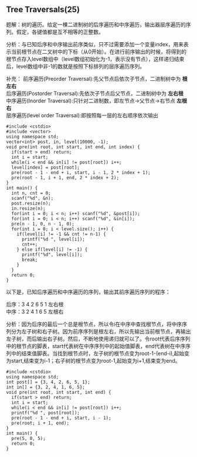 ## Tree Traversals(25)

题解：树的遍历。给定一棵二进制树的后序遍历和中序遍历，输出器层序遍历的序列。假定，各键值都是互不相等的正整数。

分析：与已知后序和中序输出前序类似，只不过需要添加一个变量index，用来表示当前根节点在二叉树中的下标（从0开始）。在进行前序输出的时候，将得到的根节点存入level数组中（level数组初始化为-1，表示没有节点），这样递归结束后，level数组中非-1的数就是按照下标排列的层序遍历序列。

补充：
前序遍历(Preorder Traversal):先父节点后依次子节点，二进制树中为 **根左右**  
后序遍历(Postorder Traversal):先依次子节点后父节点，二进制树中为 **左右根**  
中序遍历(Inorder Traversal):只针对二进制数，即左节点->父节点->右节点 **左根右**  
层序遍历(level order Traversal):即按照每一层的左右顺序依次输出  

```
#include <cstdio>
#include <vector>
using namespace std;
vector<int> post, in, level(10000, -1);
void pre(int root, int start, int end, int index) {
  if(start > end) return;
  int i = start;
  while(i < end && in[i] != post[root]) i++;
  level[index] = post[root];
  pre(root - 1 - end + i, start, i - 1, 2 * index + 1);
  pre(root - 1, i + 1, end, 2 * index + 2);
}
int main() {
  int n, cnt = 0;
  scanf("%d", &n);
  post.resize(n);
  in.resize(n);
  for(int i = 0; i < n; i++) scanf("%d", &post[i]);
  for(int i = 0; i < n; i++) scanf("%d", &in[i]);
  pre(n - 1, 0, n - 1, 0);
  for(int i = 0; i < level.size(); i++) {
    if(level[i] != -1 && cnt != n-1) {
      printf("%d ", level[i]);
      cnt++;
    } else if(level[i] != -1) {
      printf("%d", level[i]);
      break;
    }
  }
  return 0;
}
```

以下是，已知后序遍历和中序遍历的序列，输出其前序遍历序列的程序：

后序：3 4 2 6 5 1  左右根  
中序：3 2 4 1 6 5  左根右  

分析：因为后序的最后一个总是根节点，所以令i在中序中查找根节点，将中序序列分为左子树和右子树。因为前序序列是根左右，所以先输出当前根节点，再输出左子树，而后输出右子树。然后，不断地使用递归就可以了。令root代表后序序列中的根节点的脚表，start代表树在中序序列中的起始值脚表，end代表树在中序序列中的结束值脚表。当找到根节点时，左子树的根节点变为root-1-(end-i),起始变为start,结束变为i-1；右子树的根节点变为root-1,起始变为i+1,结束变为end。

```
#include <cstdio>
using namespace std;
int post[] = {3, 4, 2, 6, 5, 1};
int in[] = {3, 2, 4, 1, 6, 5};
void pre(int root, int start, int end) {
  if(start > end) return;
  int i = start;
  while(i < end && in[i] != post[root]) i++;
  printf("%d ", post[root]);
  pre(root - 1 - end + i, start, i - 1);
  pre(root; i + 1, end);
}
int main() {
  pre(5, 0, 5);
  return 0;
}
```
